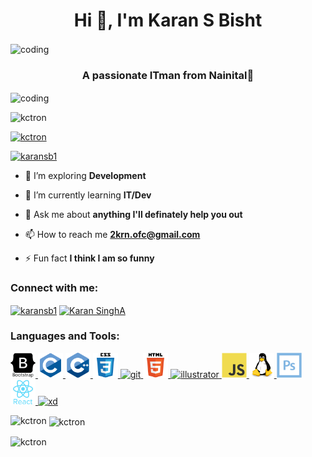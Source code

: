 


<h1 align="center">Hi 👋, I'm Karan S Bisht</h1>

<img align="center" alt="coding" width="300" height="200" src="=1&resize=1200x900">


<h3 align="center">A passionate ITman from Nainital📍 </h3>

<img align="center" alt="coding" width="300" height="200" src="https://cdn.dribbble.com/users/458522/screenshots/13745631/media/486cadfc6f12501e11b2809be9b18c80.jpg?compress=1&resize=1200x900">

<p align="left"> <img src="https://komarev.com/ghpvc/?username=kctron&label=Profile%20views&color=00abff&style=flat-square" alt="kctron" /> </p>

<p align="left"> <a href="https://github.com/ryo-ma/github-profile-trophy"><img src="https://github-profile-trophy.vercel.app/?username=kctron" alt="kctron" /></a> </p>

<p align="left"> <a href="https://twitter.com/karansb1" target="blank"><img src="https://img.shields.io/twitter/follow/karansb1?logo=twitter&style=for-the-badge" alt="karansb1" /></a> </p>

- 🔭 I’m exploring **Development**

- 🌱 I’m currently learning **IT/Dev**

- 💬 Ask me about **anything I'll definately help you out**

- 📫 How to reach me **2krn.ofc@gmail.com**

- ⚡ Fun fact **I think I am so funny**

<h3 align="left">Connect with me:</h3>
<p align="left">
<a href="https://twitter.com/karansb1" target="blank"><img align="center" src="https://raw.githubusercontent.com/rahuldkjain/github-profile-readme-generator/master/src/images/icons/Social/twitter.svg" alt="karansb1" height="30" width="40" /></a>
<a href="https://www.instagram.com/_krn_bst_/" target="blank"><img align="center" src="https://raw.githubusercontent.com/rahuldkjain/github-profile-readme-generator/master/src/images/icons/Social/instagram.svg" alt="Karan SinghA" height="30" width="40" /></a>
</p>

<h3 align="left">Languages and Tools:</h3>
<p align="left"> <a href="https://getbootstrap.com" target="_blank"> <img src="https://raw.githubusercontent.com/devicons/devicon/master/icons/bootstrap/bootstrap-plain-wordmark.svg" alt="bootstrap" width="40" height="40"/> </a> <a href="https://www.cprogramming.com/" target="_blank"> <img src="https://raw.githubusercontent.com/devicons/devicon/master/icons/c/c-original.svg" alt="c" width="40" height="40"/> </a> <a href="https://www.w3schools.com/cpp/" target="_blank"> <img src="https://raw.githubusercontent.com/devicons/devicon/master/icons/cplusplus/cplusplus-original.svg" alt="cplusplus" width="40" height="40"/> </a> <a href="https://www.w3schools.com/css/" target="_blank"> <img src="https://raw.githubusercontent.com/devicons/devicon/master/icons/css3/css3-original-wordmark.svg" alt="css3" width="40" height="40"/> </a> <a href="https://git-scm.com/" target="_blank"> <img src="https://www.vectorlogo.zone/logos/git-scm/git-scm-icon.svg" alt="git" width="40" height="40"/> </a> <a href="https://www.w3.org/html/" target="_blank"> <img src="https://raw.githubusercontent.com/devicons/devicon/master/icons/html5/html5-original-wordmark.svg" alt="html5" width="40" height="40"/> </a> <a href="https://www.adobe.com/in/products/illustrator.html" target="_blank"> <img src="https://www.vectorlogo.zone/logos/adobe_illustrator/adobe_illustrator-icon.svg" alt="illustrator" width="40" height="40"/> </a> <a href="https://developer.mozilla.org/en-US/docs/Web/JavaScript" target="_blank"> <img src="https://raw.githubusercontent.com/devicons/devicon/master/icons/javascript/javascript-original.svg" alt="javascript" width="40" height="40"/> </a> <a href="https://www.linux.org/" target="_blank"> <img src="https://raw.githubusercontent.com/devicons/devicon/master/icons/linux/linux-original.svg" alt="linux" width="40" height="40"/> </a> <a href="https://www.photoshop.com/en" target="_blank"> <img src="https://raw.githubusercontent.com/devicons/devicon/master/icons/photoshop/photoshop-line.svg" alt="photoshop" width="40" height="40"/> </a> <a href="https://reactjs.org/" target="_blank"> <img src="https://raw.githubusercontent.com/devicons/devicon/master/icons/react/react-original-wordmark.svg" alt="react" width="40" height="40"/> </a> <a href="https://www.adobe.com/products/xd.html" target="_blank"> <img src="https://cdn.worldvectorlogo.com/logos/adobe-xd.svg" alt="xd" width="40" height="40"/> </a> </p>

<p><img align="left" src="https://github-readme-stats.vercel.app/api/top-langs?username=kctron&show_icons=true&theme=dark&locale=en&layout=compact" alt="kctron" /></p>

<p>&nbsp;<img align="center" src="https://github-readme-stats.vercel.app/api?username=kctron&show_icons=true&theme=radical&title_color=160e0e&text_color=000000&bg_color=a56565&locale=en" alt="kctron" /></p>

<p><img align="center" src="https://github-readme-streak-stats.herokuapp.com/?user=kctron&" alt="kctron" /></p>

